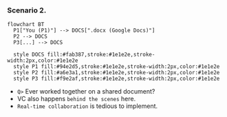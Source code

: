### Scenario 2.

<!-- new_lines: 2 -->

```mermaid +render
flowchart BT
  P1["You (P1)"] --> DOCS[".docx (Google Docs)"]
  P2 --> DOCS
  P3[...] --> DOCS

  style DOCS fill:#fab387,stroke:#1e1e2e,stroke-width:2px,color:#1e1e2e
  style P1 fill:#94e2d5,stroke:#1e1e2e,stroke-width:2px,color:#1e1e2e
  style P2 fill:#a6e3a1,stroke:#1e1e2e,stroke-width:2px,color:#1e1e2e
  style P3 fill:#f9e2af,stroke:#1e1e2e,stroke-width:2px,color:#1e1e2e
```

<!-- pause -->
<!-- new_lines: 3 -->
<!-- incremental_lists: true -->

- `Q>` Ever worked together on a shared document?
- VC also happens `behind the scenes` here.
- `Real-time collaboration` is tedious to implement.

<!-- incremental_lists: false -->
